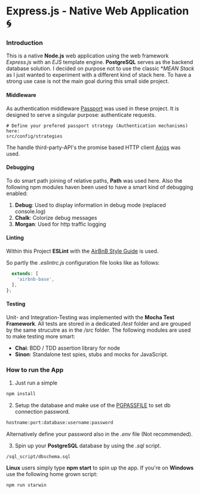 # Express.js - Native Web Application :cyclone:  

### Introduction

This is a native **Node.js** web application using the web framework _Express.js_ with an _EJS_ template engine.
**PostgreSQL** serves as the backend database solution. I decided on purpose not to use the classic **MEAN Stack* as I just wanted to
experiment with a different kind of stack here. To have a strong use case is not the main goal during this small side project.

#### Middleware

As authentication middleware [Passport](http://www.passportjs.org) was used in these project. It is designed to serve a singular purpose: authenticate requests.  
```
# Define your prefered passport strategy (Authentication mechanisms) here:
src/config/strategies
```

The handle third-party-API's the promise based HTTP client [Axios](https://www.npmjs.com/package/axios) was used.

#### Debugging

To do smart path joining of relative paths, **Path** was used here.
Also the following npm modules haven been used to have a smart kind of debugging enabled:

1) **Debug**: Used to display information in debug mode (replaced console.log)
2) **Chalk**: Colorize debug messages
3) **Morgan**: Used for http traffic logging

#### Linting

Within this Project **ESLint** with the [AirBnB Style Guide](https://github.com/airbnb/javascript) is used.

So partly the _.eslintrc.js_ configuration file looks like as follows:
```javascript
  extends: [
    'airbnb-base',
  ],
};
```

#### Testing

Unit- and Integration-Testing was implemented with the **Mocha Test Framework**. All tests are stored in a dedicated _/test_ folder and are grouped by the same strucutre as in the _/src_ folder. The following modules are used to make testing more smart:
  
- **Chai**: BDD / TDD assertion library for node
- **Sinon**: Standalone test spies, stubs and mocks for JavaScript. 


### How to run the App

1) Just run a simple
```bash
npm install
```

2) Setup the database and make use of the [PGPASSFILE](https://www.postgresql.org/docs/9.1/libpq-pgpass.html) to set db connection password.
```bash
hostname:port:database:username:password
```
Alternatively define your password also in the _.env_ file (Not recommended).

3) Spin up your **PostgreSQL** database by using the _.sql_ script.
```
/sql_script/dbschema.sql
```

**Linux** users simply type **npm start** to spin up the app.
If you're on **Windows** use the following home grown script:

```bash
npm run starwin
```

